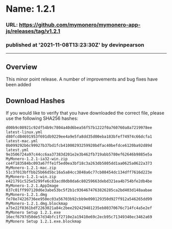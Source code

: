 # Name: 1.2.1
### URL: https://github.com/mymonero/mymonero-app-js/releases/tag/v1.2.1
### published at '2021-11-08T13:23:30Z' by devinpearson
---
## Overview
This minor point release. A number of improvements and bug fixes have been added
 
## Download Hashes
If you would like to verify that you have downloaded the correct file, please use the following SHA256 hashes:
```
d00b9c08921c92df54b9c7804a40d6bea56f57b1222f0a760760a8a7219978ee  latest-linux.yml
d80fcd84691953f691db9229ee4a9e5fa8dd35d00eba183bfef74974c66dcfa1  latest-mac.yml
0b099292b6c99927b37bd1fcb41000293259920bdfac40befdce6120ba92d89d  latest.yml
9e3506724a97c44cc6aa37383d201e2e3b462fb719abb5780ef62646b9885e5a  MyMonero-1.2.1-ia32-win.zip
ce4f183584bc093a67ffe1f5ed0ea3bf18c3a263db5805dd1aa0625a0622a373  MyMonero-1.2.1-mac.zip
51c3f013bffbb25b66d5bc16a5a84cc3848a6c77cb08454dc134dff7616d223e  MyMonero-1.2.1-win.zip
e421791c525e5299fe6c83acd0db0da6c80259663debd321ea4b754bfe2db4be  MyMonero-1.2.1.AppImage
837c01ff997120d6e3abe53bc5f2b1c9364674763826285ca2bd403d148aabae  MyMonero-1.2.1.dmg
fe78e74226736ee950ec03a56703b92cbb9e090129350d927f912a546265dd99  MyMonero-1.2.1.dmg.blockmap
a75e22f8361bdf2263021a84c2bee292429481235eb80370676c714fc4a5e2ef  MyMonero Setup 1.2.1.exe
16ecf6797d50de57d34bfc1f2710e2a19410e69c2ecb95c71349340ec3462a69  MyMonero Setup 1.2.1.exe.blockmap


